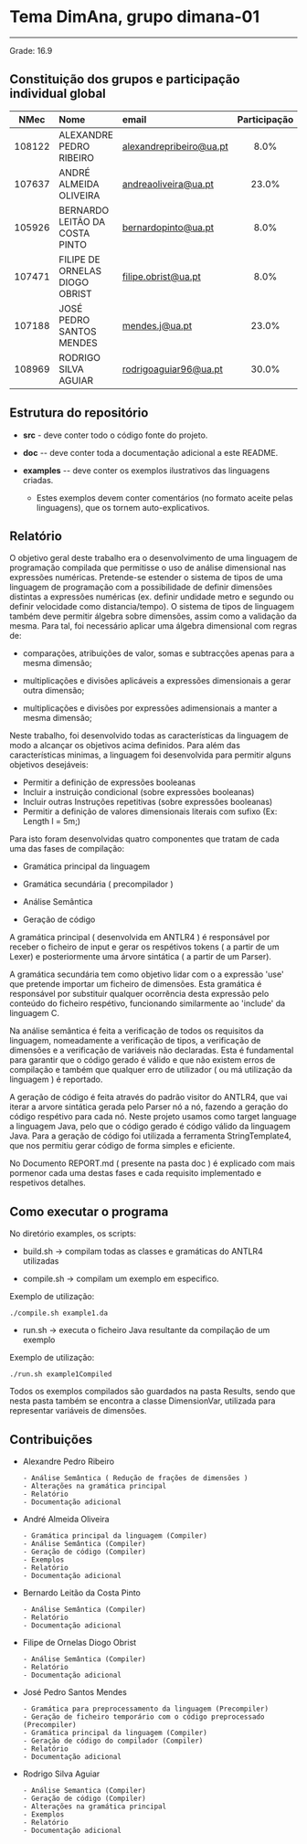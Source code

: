 # Tema **DimAna**, grupo **dimana-01**
-----
Grade: 16.9

## Constituição dos grupos e participação individual global

| NMec | Nome | email | Participação |
|:---:|:---|:---|:---:|
| 108122 | ALEXANDRE PEDRO RIBEIRO | alexandrepribeiro@ua.pt | 8.0% |
| 107637 | ANDRÉ ALMEIDA OLIVEIRA | andreaoliveira@ua.pt | 23.0% |
| 105926 | BERNARDO LEITÃO DA COSTA PINTO | bernardopinto@ua.pt | 8.0% |
| 107471 | FILIPE DE ORNELAS DIOGO OBRIST | filipe.obrist@ua.pt | 8.0% |
| 107188 | JOSÉ PEDRO SANTOS MENDES | mendes.j@ua.pt | 23.0% |
| 108969 | RODRIGO SILVA AGUIAR | rodrigoaguiar96@ua.pt | 30.0% |

## Estrutura do repositório

- **src** - deve conter todo o código fonte do projeto.

- **doc** -- deve conter toda a documentação adicional a este README.

- **examples** -- deve conter os exemplos ilustrativos das linguagens criadas.

    - Estes exemplos devem conter comentários (no formato aceite pelas linguagens),
      que os tornem auto-explicativos.

## Relatório

O objetivo geral deste trabalho era o desenvolvimento
de uma linguagem de programação compilada que permitisse
o uso de análise dimensional nas expressões numéricas.
Pretende-se estender o sistema de tipos de uma linguagem de
programação com a possibilidade de definir dimensões distintas 
a expressões numéricas (ex. definir undidade metro e segundo ou 
definir velocidade como distancia/tempo). O sistema de tipos de 
linguagem também deve permitir álgebra sobre dimensões, assim como a 
validação da mesma. Para tal, foi necessário aplicar uma álgebra
dimensional com regras de:

- comparações, atribuições de valor, somas e subtracções apenas para a mesma dimensão;

- multiplicações e divisões aplicáveis a expressões dimensionais a gerar outra dimensão;

- multiplicações e divisões por expressões adimensionais a manter a mesma dimensão;

Neste trabalho, foi desenvolvido todas as características da linguagem de modo a alcançar os 
objetivos acima definidos. Para além das características minimas, a linguagem foi desenvolvida para permitir alguns
objetivos desejáveis:
- Permitir a definição de expressões booleanas
- Incluir a instruição condicional (sobre expressões booleanas)
- Incluir outras Instruções repetitivas (sobre expressões booleanas)
- Permitir a definição de valores dimensionais literais com sufixo (Ex: Length l = 5m;)

Para isto foram desenvolvidas quatro componentes que tratam de cada uma das fases de compilação:

- Gramática principal da linguagem

- Gramática secundária ( precompilador )

- Análise Semântica 

- Geração de código

A gramática principal ( desenvolvida em ANTLR4 ) é responsável por receber o ficheiro de input e gerar os respétivos tokens ( a partir de um Lexer) e posteriormente uma árvore sintática ( a partir de um Parser).

A gramática secundária tem como objetivo lidar com o a expressão 'use' que pretende importar um ficheiro de dimensões.
Esta gramática é responsável por substituir qualquer ocorrência desta expressão pelo conteúdo do ficheiro respétivo, funcionando similarmente ao 'include' da linguagem C.

Na análise semântica é feita a verificação de todos os requisitos da linguagem, nomeadamente a verificação de tipos, a verificação de dimensões e a verificação de variáveis não declaradas. Esta é fundamental para garantir que o código gerado é válido e que não existem erros de compilação e também que qualquer erro de utilizador ( ou má utilização da linguagem ) é reportado.

A geração de código é feita através do padrão visitor do ANTLR4, que vai iterar a arvore sintática gerada pelo Parser nó a nó, fazendo a geração do código respétivo para cada nó. 
Neste projeto usamos como target language a linguagem Java, pelo que o código gerado é código válido da linguagem Java.
Para a geração de código foi utilizada a ferramenta StringTemplate4, que nos permitiu gerar código de forma simples e eficiente.

No Documento REPORT.md ( presente na pasta doc ) é explicado com mais pormenor cada uma destas fases e cada requisito implementado e respetivos detalhes.


## Como executar o programa

No diretório examples, os scripts:

- build.sh -> compilam todas as classes e gramáticas do ANTLR4 utilizadas

- compile.sh -> compilam um exemplo em especifico. 

Exemplo de utilização:

``` ./compile.sh example1.da ```

- run.sh -> executa o ficheiro Java resultante da compilação de um exemplo

Exemplo de utilização:

``` ./run.sh example1Compiled ```


Todos os exemplos compilados são guardados na pasta Results, sendo que nesta pasta também se encontra a classe DimensionVar, utilizada para representar variáveis de dimensões.

## Contribuições

- Alexandre Pedro Ribeiro

      - Análise Semântica ( Redução de frações de dimensões )
      - Alterações na gramática principal
      - Relatório
      - Documentação adicional

- André Almeida Oliveira

      - Gramática principal da linguagem (Compiler)
      - Análise Semântica (Compiler)
      - Geração de código (Compiler)
      - Exemplos
      - Relatório
      - Documentação adicional

- Bernardo Leitão da Costa Pinto

      - Análise Semântica (Compiler)
      - Relatório
      - Documentação adicional

- Filipe de Ornelas Diogo Obrist

      - Análise Semântica (Compiler)
      - Relatório
      - Documentação adicional

- José Pedro Santos Mendes

      - Gramática para preprocessamento da linguagem (Precompiler)
      - Geração de ficheiro temporário com o código preprocessado (Precompiler)
      - Gramática principal da linguagem (Compiler)
      - Geração de código do compilador (Compiler)
      - Relatório
      - Documentação adicional

- Rodrigo Silva Aguiar

      - Análise Semantica (Compiler)
      - Geração de código (Compiler)
      - Alterações na gramática principal
      - Exemplos
      - Relatório
      - Documentação adicional

